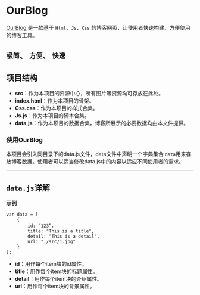# OurBlog

[OurBlog](https://github.com/TWtrying/OurBlog),是一款基于 `Html`、`Js`、`Css` 的博客网页，让使用者快速构建、方便使用的博客工具。

`极简`、 `方便`、 `快速`
---

## 项目结构

* **src**：作为本项目的资源中心，所有图片等资源均可存放在此处。
* **index.html**：作为本项目的骨架。
* **Css.css**：作为本项目的样式合集。
* **Js.js**：作为本项目的脚本合集。
* **data,js**：作为本项目的数据合集，博客所展示的必要数据均由本文件提供。

### 使用OurBlog

本项目会引入同目录下的data.js文件，data文件中声明一个字典集合 `data`用来存放博客数据。使用者可以适当修改data.js中的内容以适应不同使用者的需求。

---

## `data.js`详解

**示例**
```
var data = [
	{
		id: “123”，
		title: "This is a title",
		detail: "This is a detail",
		url: "./src/1.jpg"
	}
];
```

* **id**：用作每个item块的id属性。
* **title**：用作每个item块的标题属性。
* **detail**：用作每个item块的介绍属性。
* **url**：用作每个item块的背景属性。
